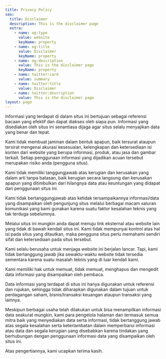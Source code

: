 ```yaml
---
title: Privacy Policy
seo:
  title: Disclaimer
  description: This is the disclaimer page
  extra:
    - name: og:type
      value: website
      keyName: property
    - name: og:title
      value: Disclaimer 
      keyName: property
    - name: og:description
      value: This is the disclaimer page
      keyName: property
    - name: twitter:card
      value: summary
    - name: twitter:title
      value: Disclaimer
    - name: twitter:description
      value: This is the disclaimer page
layout: page
---
```


Informasi yang terdapat di dalam situs ini bertujuan sebagai referensi bacaan yang efektif dan dapat diakses oleh siapa pun. Informasi yang disediakan oleh situs ini senantiasa dijaga agar situs selalu menyajikan data yang benar dan tepat.

Kami tidak membuat jaminan dalam bentuk apapun, baik tersurat ataupun tersirat mengenai akurasi kesesuaian, kelengkapan dan ketersediaan isi konten dari website yang berupa informasi, produk, atau jasa dan gambar terkait. Setiap penggunaan informasi yang dijadikan acuan tersebut merupakan risiko anda (pengguna situs).

Kami tidak memiliki tanggungjawab atas kerugian dan kerusakan yang dalam arti tanpa batasan, baik kerugian secara langsung dan kerusakan apapun yang ditimbulkan dari hilangnya data atau keuntungan yang didapat dari penggunaan situs ini.

Kami tidak bertanggungjawab atas ketidak tersampaikannya informasi/data yang disampaikan oleh pengunjung situs melalui berbagai macam saluran komunikasi yang kami gunakan karena suatu faktor kesalahan teknis yang tak terduga sebelumnya.

Melalui situs ini mungkin anda dapat menuju link eksternal atau website lain yang tidak di bawah kendali situs ini. Kami tidak mempunyai kontrol atas hal isi pada situs yang ditautkan, maka pengguna situs perlu memahami sendiri sifat dan ketersediaan pada situs tersebut.

Kami selalu berusaha untuk menjaga website ini berjalan lancar. Tapi, kami tidak bertanggung jawab jika sewaktu-waktu website tidak tersedia sementara karena suatu masalah teknis yang di luar kendali kami.

Kami memiliki hak untuk memuat, tidak memuat, menghapus dan mengedit data informasi yang disampaikan oleh pembaca.

Data informasi yang terdapat di situs ini hanya digunakan untuk referensi dan rujukan, sehingga tidak diharapkan digunakan dalam tujuan untuk perdagangan saham, bisnis/transaksi keuangan ataupun transaksi yang lainnya.

Meskipun berbagai usaha telah dilakukan untuk bisa menampilkan informasi data seakurat mungkin, kami para pengelola halaman dan termasuk semua mitra baik yang menyediakan data serta informasi, tidak bertanggung jawab atas segala kesalahan serta keterlambatan dalam memperbarui informasi atau data dan segala kerugian yang disebabkan karena tindakan yang berhubungan dengan penggunaan informasi data yang disampaikan oleh situs ini.

Atas pengertiannya, kami ucapkan terima kasih.
